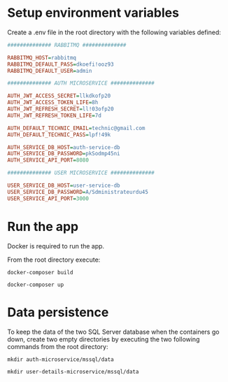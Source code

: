 # Setup environment variables

Create a .env file in the root directory with the following variables defined:

```ini
############## RABBITMQ ##############

RABBITMQ_HOST=rabbitmq
RABBITMQ_DEFAULT_PASS=dkoefi!ooz93
RABBITMQ_DEFAULT_USER=admin

############## AUTH MICROSERVICE ##############

AUTH_JWT_ACCESS_SECRET=llkdkofp20
AUTH_JWT_ACCESS_TOKEN_LIFE=8h
AUTH_JWT_REFRESH_SECRET=ll!03ofp20
AUTH_JWT_REFRESH_TOKEN_LIFE=7d

AUTH_DEFAULT_TECHNIC_EMAIL=technic@gmail.com
AUTH_DEFAULT_TECHNIC_PASS=lpf!49k

AUTH_SERVICE_DB_HOST=auth-service-db
AUTH_SERVICE_DB_PASSWORD=pkSodmp45ni
AUTH_SERVICE_API_PORT=8080

############## USER MICROSERVICE ##############

USER_SERVICE_DB_HOST=user-service-db
USER_SERVICE_DB_PASSWORD=A/Sdministrateurdu45
USER_SERVICE_API_PORT=3000
```
# Run the app

Docker is required to run the app.

From the root directory execute:

`docker-composer build`

`docker-composer up`

# Data persistence

To keep the data of the two SQL Server database when the containers go down, create two empty directories by executing the two following commands from the root directory:

`mkdir auth-microservice/mssql/data`

`mkdir user-details-microservice/mssql/data`
